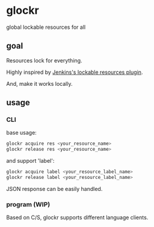 # glockr

global lockable resources for all

## goal

Resources lock for everything.

Highly inspired by [Jenkins's lockable resources plugin](https://wiki.jenkins.io/display/JENKINS/Lockable+Resources+Plugin).

And, make it works locally.

## usage

### CLI

base usage:

```bash
glockr acquire res <your_resource_name>
glockr release res <your_resource_name>
```

and support 'label':

```bash
glockr acquire label <your_resource_label_name>
glockr release label <your_resource_label_name>
```

JSON response can be easily handled.

### program (WIP)

Based on C/S, glockr supports different language clients.
